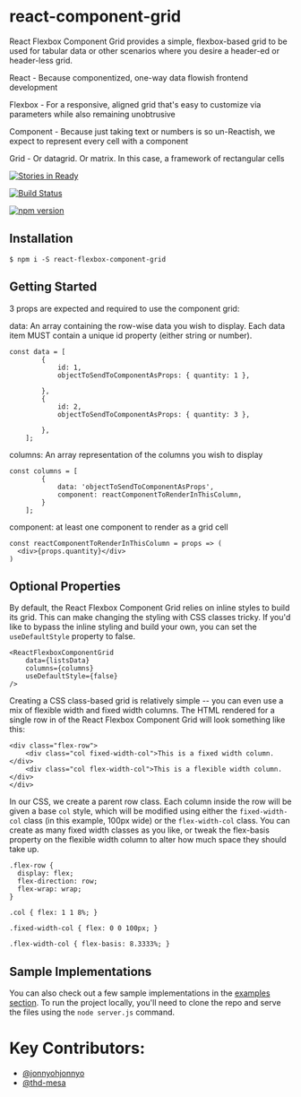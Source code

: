 # react-component-grid
React Flexbox Component Grid provides a simple, flexbox-based grid to be used for tabular data or other scenarios where you desire a header-ed or header-less grid.

React - Because componentized, one-way data flowish frontend development

Flexbox - For a responsive, aligned grid that's easy to customize via parameters while also remaining unobtrusive

Component - Because just taking text or numbers is so un-Reactish, we expect to represent every cell with a component

Grid - Or datagrid. Or matrix. In this case, a framework of rectangular cells

[![Stories in Ready](https://badge.waffle.io/homedepot/react-component-grid.png?label=ready&title=Ready)](https://waffle.io/homedepot/react-component-grid)

[![Build Status](https://travis-ci.org/homedepot/react-component-grid.svg?branch=master)](https://travis-ci.org/homedepot/react-component-grid)

[![npm version](https://img.shields.io/npm/v/react-flexbox-component-grid.svg?style=flat)](https://www.npmjs.com/package/react-flexbox-component-grid)


## Installation

```
$ npm i -S react-flexbox-component-grid
```

## Getting Started

3 props are expected and required to use the component grid:

data: An array containing the row-wise data you wish to display. Each data item MUST contain a unique id property (either string or number).
```
const data = [
        {
            id: 1,
            objectToSendToComponentAsProps: { quantity: 1 },
            
        },
        {
            id: 2,
            objectToSendToComponentAsProps: { quantity: 3 },
            
        },
    ];
```
columns: An array representation of the columns you wish to display
```
const columns = [
        {
            data: 'objectToSendToComponentAsProps',
            component: reactComponentToRenderInThisColumn,
        }
    ];
```
component: at least one component to render as a grid cell
```
const reactComponentToRenderInThisColumn = props => (
  <div>{props.quantity}</div>
)
```

## Optional Properties

By default, the React Flexbox Component Grid relies on inline styles to build its grid. This can make changing the styling with CSS classes tricky. If you'd like to bypass the inline styling and build your own, you can set the `useDefaultStyle` property to false.
```
<ReactFlexboxComponentGrid
    data={listsData}
    columns={columns}
    useDefaultStyle={false}
/>
```
Creating a CSS class-based grid is relatively simple -- you can even use a mix of flexible width and fixed width columns. The HTML rendered for a single row in of the React Flexbox Component Grid will look something like this:
```
<div class="flex-row">
    <div class="col fixed-width-col">This is a fixed width column.</div>
    <div class="col flex-width-col">This is a flexible width column.</div>
</div>
```
In our CSS, we create a parent row class. Each column inside the row will be given a base `col` style, which will be modified using either the `fixed-width-col` class (in this example, 100px wide) or the `flex-width-col` class. You can create as many fixed width classes as you like, or tweak the flex-basis property on the flexible width column to alter how much space they should take up.

```
.flex-row {
  display: flex;
  flex-direction: row;
  flex-wrap: wrap;
}

.col { flex: 1 1 8%; }

.fixed-width-col { flex: 0 0 100px; }

.flex-width-col { flex-basis: 8.3333%; }

```

## Sample Implementations
You can also check out a few sample implementations in the [examples section](https://github.com/homedepot/react-component-grid/tree/master/src/examples). To run the project locally, you'll need to clone the repo and serve the files using the `node server.js` command.

# Key Contributors:

* [@jonnyohjonnyo](https://github.com/jonnyohjonnyo)
* [@thd-mesa](https://github.com/thd-mesa)

